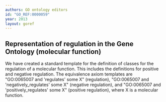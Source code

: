 ```yaml
---
authors: GO ontology editors
id: "GO_REF:0000059"
year: 2013
layout: goref
---
```


## Representation of regulation in the Gene Ontology (molecular function) 

We have created a standard template for the definition of classes for the regulation of a molecular function. This includes the definitions for positive and negative regulation. The equivalence axiom templates are "GO:0065007 and 'regulates' some X" (regulation), "GO:0065007 and 'negatively_regulates' some X" (negative regulation), and "GO:0065007 and 'positively_regulates' some X" (positive regulation), where X is a molecular function.
